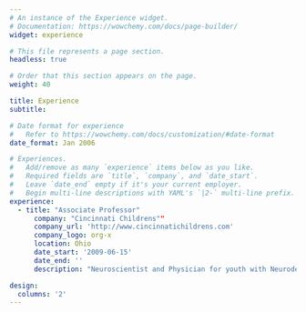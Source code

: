 ```yaml
---
# An instance of the Experience widget.
# Documentation: https://wowchemy.com/docs/page-builder/
widget: experience

# This file represents a page section.
headless: true

# Order that this section appears on the page.
weight: 40

title: Experience
subtitle:

# Date format for experience
#   Refer to https://wowchemy.com/docs/customization/#date-format
date_format: Jan 2006

# Experiences.
#   Add/remove as many `experience` items below as you like.
#   Required fields are `title`, `company`, and `date_start`.
#   Leave `date_end` empty if it's your current employer.
#   Begin multi-line descriptions with YAML's `|2-` multi-line prefix.
experience:
  - title: "Associate Professor"
      company: "Cincinnati Childrens""
      company_url: 'http://www.cincinnatichildrens.com'
      company_logo: org-x
      location: Ohio
      date_start: '2009-06-15'
      date_end: ''
      description: "Neuroscientist and Physician for youth with Neurodevelopmental Conditions"

design:
  columns: '2'
---
```

